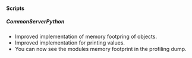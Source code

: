 
#### Scripts
##### CommonServerPython
- Improved implementation of memory footpring of objects.
- Improved implementation for printing values.
- You can now see the modules memory footprint in the profiling dump.
